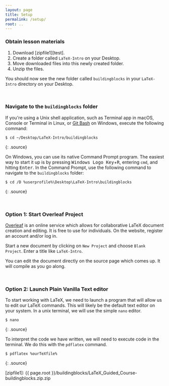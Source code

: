 ```yaml
---
layout: page
title: Setup
permalink: /setup/
root: ..
---
```


### Obtain lesson materials

1. Download [zipfile1][test].
2. Create a folder called `LaTeX-Intro` on your Desktop.
3. Move downloaded files into this newly created folder.
4. Unzip the files.

You should now see the new folder called `buildingblocks` in your `LaTeX-Intro` directory on your
Desktop.

&nbsp; <!-- vertical spacer -->

### Navigate to the `buildingblocks` folder

If you're using a Unix shell application, such as Terminal app in macOS, Console or Terminal in
Linux, or [Git Bash](https://gitforwindows.org/) on Windows, execute the following command:

~~~
$ cd ~/Desktop/LaTeX-Intro/buildingblocks
~~~
{: .source}

On Windows, you can use its native Command Prompt program.  The easiest way to start it up is by
pressing <kbd>Windows Logo Key</kbd>+<kbd>R</kbd>, entering `cmd`, and hitting <kbd>Enter</kbd>. In
the Command Prompt, use the following command to navigate to the `buildingblocks` folder:
~~~
$ cd /D %userprofile%\Desktop\LaTeX-Intro\buildingblocks
~~~
{: .source}

&nbsp; <!-- vertical spacer -->

### Option 1: Start Overleaf Project

[Overleaf](https://www.overleaf.com/) is an online service which allows for collaborative LaTeX
document creation and editing.  It is free to use for individuals.  On the website, register an
account and/or log in.

Start a new document by clicking on `New Project` and choose `Blank Project`.  Enter a title like
`LaTeX-Intro`.

You can edit the document directly on the source page which comes up.  It will compile as you go
along.

&nbsp; <!-- vertical spacer -->

### Option 2: Launch Plain Vanilla Text editor

To start working with LaTeX, we need to launch a program that will allow us to edit our LaTeX
commands. This will likely be the default text editor on your system.  In a unix terminal, we will
use the simple `nano` editor.
~~~
$ nano
~~~
{: .source}

To interpret the code we have written, we will need to execute code in the terminal.  We do this
with the `pdflatex` command.
~~~
$ pdflatex %ourTeXfile%
~~~
{: .source}

[zipfile1]: {{ page.root }}/buildingblocks/LaTeX_Guided_Course-buildingblocks.zip.zip

